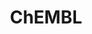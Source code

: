 ---
bigquery: https://console.cloud.google.com/bigquery?p=patents-public-data&d=ebi_chembl&page=dataset
citation: '"The ChEMBL database in 2017." Anna Gaulton, Anne Hersey, Michał Nowotka,
  A Patrícia Bento, Jon Chambers, David Mendez, Prudence Mutowo, Francis Atkinson,
  Louisa J Bellis, Elena Cibrián-Uhalte, Mark Davies, Nathan Dedman, Anneli Karlsson,
  María Paula Magariños, John P Overington, George Papadatos, Ines Smit, Andrew R
  Leach Nucleic acids Research (2017) 45 (Database Issue), D945-D954'
contributors: European Bioinformatics Institute
cost: None
description: ChEMBL Data is a manually curated database of small molecules used in
  drug discovery, including information about existing patented drugs.
documentation: 'schema: https://www.ebi.ac.uk/chembl/db_schema


  '
last_edit: 04/08/2022, 20:45:40
location: https://console.cloud.google.com/marketplace/product/google_patents_public_datasets/chembl
maintained_by: EMBL-EBI, an outstation of European Molecular Biology Laboratory
related_publications: '

  ChEMBL: towards direct deposition of bioassay data.


  Mendez D, Gaulton A, Bento AP, Chambers J, De Veij M, Félix E, Magariños MP, Mosquera
  JF, Mutowo P, Nowotka M, Gordillo-Marañón M, Hunter F, Junco L, Mugumbate G, Rodriguez-Lopez
  M, Atkinson F, Bosc N, Radoux CJ, Segura-Cabrera A, Hersey A, Leach AR.


  — Nucleic Acids Res. 2019; 47(D1):D930-D940. doi: 10.1093/nar/gky1075

  '
schema_fields:
- selectivity_comment
- helm_notation
- downgraded
- cell_source_tissue
- ddd_admr
- compound_key
- ddd_comment
- usan_substem
- drug_record_id
- short_name
- drugind_id
- domain_id
- acd_logp
- data_validity_comment
- black_box_warning
- full_molformula
- molfile
- sitecomp_id
- dosage_form
- pathway_id
- met_conversion
- source
- qed_weighted
- co_stem_id
- enzyme_name
- src_short_name
- alert_set_id
- level2_description
- compound_name
- smid
- assay_subcellular_fraction
- assay_id
- num_ro5_violations
- warning_description
- compsyn_id
- issue
- record_id
- mechanism_comment
- priority
- class_type
- synonyms
- published_units
- db_source
- first_in_class
- product_id
- level4_description
- updated_on
- component_synonym
- warnref_id
- prod_pat_id
- site_id
- usan_stem_definition
- mol_irac_id
- targrel_id
- warning_type
- bao_endpoint
- warning_class
- protclasssyn_id
- go_id
- assay_strain
- topical
- stem
- prediction_method
- alert_id
- version
- label
- published_type
- comments
- warning_id
- res_stem_id
- nda_type
- research_stem
- src_assay_id
- mol_hrac_id
- withdrawn_reason
- aidx
- ad_type
- mesh_heading
- tax_id
- uo_units
- cell_description
- ingredient
- disease_efficacy
- level4
- set_name
- l7
- pchembl_value
- src_compound_id
- domain_name
- src_description
- alert_name
- cx_logp
- mw_monoisotopic
- withdrawn_flag
- level1_description
- le
- withdrawn_year
- journal
- strength
- updated_by
- protein_class_desc
- action_type
- standard_type
- relation
- activity_comment
- relationship_type
- relationship
- cl_lincs_id
- hbd_lipinski
- structure_type
- hrac_code
- route
- uberon_id
- formulation_id
- orig_description
- ref_url
- usan_year
- applicant_full_name
- acd_logd
- mecref_id
- indication_class
- first_approval
- start_position
- aspect
- level3_description
- entity_type
- parent_molregno
- protein_class_synonym
- title
- bei
- ap_id
- parameter_value
- curated_by
- accession
- withdrawn_country
- level1
- mol_frac_id
- hrac_class_id
- hba
- standard_text_value
- l3
- doi
- description
- canonical_smiles
- metabolite_record_id
- mc_organism
- std_act_id
- syn_type
- name
- activity_count
- year
- species_group_flag
- standard_units
- warning_year
- cidx
- assay_cell_type
- patent_use_code
- molsyn_id
- toid
- level5
- parenteral
- variant_id
- potential_duplicate
- first_page
- patent_no
- assay_param_id
- active_molregno
- patent_expire_date
- actsm_id
- lle
- substrate_record_id
- pathway_key
- usan_stem
- comp_class_id
- trade_name
- compd_id
- standard_inchi
- parent_id
- normal_range_min
- who_extra
- mc_tax_id
- text_value
- qudt_units
- standard_value
- efo_term
- full_mwt
- result_flag
- organism
- level3
- tissue_id
- met_comment
- subgroup
- withdrawn_class
- acd_most_apka
- confidence
- bao_format
- published_relation
- assay_tax_id
- mc_target_accession
- mutation
- path
- major_class
- assay_type
- parent_go_id
- polymer_flag
- biocomp_id
- cx_most_bpka
- source_domain_id
- units
- targcomp_id
- mc_target_name
- availability_type
- src_id
- stat
- ddd_id
- delist_flag
- rgid
- sei
- max_phase
- num_alerts
- authors
- active_ingredient
- ref_type
- class_level
- frac_code
- efo_id
- log_id
- cell_name
- num_lipinski_ro5_violations
- cx_logd
- metref_id
- site_name
- assay_desc
- volume
- assay_class_id
- domain_description
- rtb
- smarts
- molecular_species
- ass_cls_map_id
- chembl_id
- l8
- domain_type
- predbind_id
- assay_organism
- frac_class_id
- clo_id
- dosed_ingredient
- cell_ontology_id
- parent_type
- doc_id
- patent_id
- oral
- who_name
- irac_class_id
- related_tid
- target_type
- previous_company
- molecular_mechanism
- upper_value
- isoform
- ridx
- bto_id
- acd_most_bpka
- approval_date
- cell_source_organism
- mol_atc_id
- stem_class
- mechanism_of_action
- abstract
- publication_number
- country
- job_id
- molregno
- met_id
- heavy_atoms
- standard_upper_value
- mc_target_type
- assay_test_type
- inorganic_flag
- last_active
- l2
- cpd_str_alert_id
- chirality
- target_desc
- cellosaurus_id
- binding_site_comment
- published_value
- direct_interaction
- ddd_value
- assay_tissue
- type
- doc_type
- tid_fixed
- chebi_par_id
- indref_id
- target_mapping
- mec_id
- pubmed_id
- confidence_score
- comp_go_id
- prodrug
- psa
- oc_id
- l4
- drug_substance_flag
- assay_category
- alogp
- component_type
- standard_inchi_key
- mw_freebase
- definition
- natural_product
- submission_date
- creation_date
- ro3_pass
- molecule_type
- db_version
- idx
- l6
- as_id
- assay_source
- cell_id
- component_id
- company
- normal_range_max
- enzyme_tid
- end_position
- standard_flag
- relationship_desc
- entity_id
- irac_code
- drug_product_flag
- innovator_company
- ddd_units
- parameter_type
- value
- usan_stem_id
- pref_name
- cx_most_apka
- l1
- last_page
- tid
- site_residues
- homologue
- cell_source_tax_id
- max_phase_for_ind
- hba_lipinski
- activity_id
- tbl
- hbd
- annotation
- mesh_id
- caloha_id
- standard_relation
- status
- aromatic_rings
- bao_id
- warning_country
- l5
- sequence_md5sum
- protein_class_id
- therapeutic_flag
- sequence
- ref_id
- atc_code
- level2
- curation_comment
shortname: chembl
tags:
- biotechnology
- health
- chemical
- bioinformatics
- medical
terms_of_use: CC BY-SA 3.0
title: ChEMBL
uuid: e232a192-965c-4ec9-904c-155b6dfe56c5
---